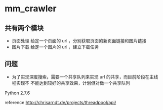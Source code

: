 # mm_crawler

## 共有两个模块
 * 页面处理
        给定一个页面的 url ，分别获取页面的新页面链接和图片链接
 * 图片下载
        给定一个图片的 url ，建立下载任务

## 问题
 * 为了实现深度搜索，需要一个共享队列来实现 url 的共享，而目前阶段在主线程实现不
 不能达到较好的共享效果，计划但对做一个共享队列

Python 2.7.6

reference http://chrisarndt.de/projects/threadpool/api/
